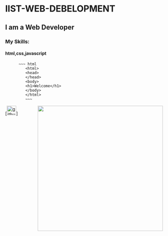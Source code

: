 # IIST-WEB-DEBELOPMENT
## I am a Web Developer
### My Skills:
#### html,css,javascript
          ~~~ html
             <html>
             <head>
             </head>
             <body>
             <h1>Welcome</h1>
             </body>
             </html>
             ~~~
             
             
<img align="right" width="400" src ="https://www.nobledesktop.com/image/classExamples/html-intro/html-intro.gif">

[<img src='https://cdn.jsdelivr.net/npm/simple-icons@3.0.1/icons/github.svg' alt='github' height='30'>]
